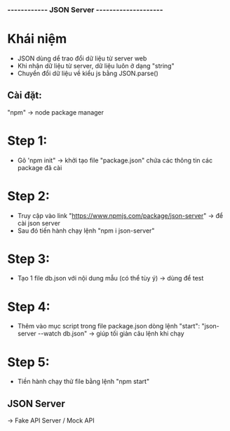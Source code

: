 ### ------------ JSON Server --------------------

# Khái niệm

- JSON dùng dể trao đổi dữ liệu từ server web
- Khi nhận dữ liệu từ server, dữ liệu luôn ở dạng "string"
- Chuyển đổi dữ liệu về kiểu js bằng JSON.parse()

## Cài đặt:

"npm" -> node package manager

# Step 1:

- Gõ 'npm init" -> khởi tạo file "package.json" chứa các thông tin các package đã cài

# Step 2:

- Truy cập vào link "https://www.npmjs.com/package/json-server" -> để cài json server
- Sau đó tiến hành chạy lệnh "npm i json-server"

# Step 3:

- Tạo 1 file db.json với nội dung mẫu (có thể tùy ý) -> dùng để test

# Step 4:

- Thêm vào mục script trong file package.json dòng lệnh "start": "json-server --watch db.json"
  -> giúp tối giản câu lệnh khi chạy

# Step 5:

- Tiền hành chạy thử file bằng lệnh "npm start"

## JSON Server

-> Fake API Server / Mock API
